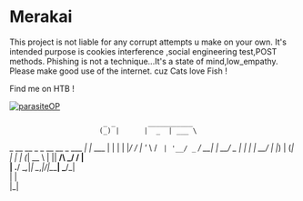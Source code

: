 # Merakai
This project is not liable for any corrupt attempts u make on your own.
It's intended purpose is cookies interference ,social engineering test,POST methods.
Phishing is not a technique...It's a state of mind,low_empathy.
Please make good use of the internet.
cuz Cats love Fish !

Find me on HTB !

[ ![parasiteOP](https://www.hackthebox.eu/badge/image/198441)](https://www.hackthebox.eu/home/users/profile/198441)

                           _ _        ___________ 
                          (_) |      |  _  | ___ \
 _ __   __ _ _ __ __ _ ___ _| |_ ___ | | | | |_/ /
| '_ \ / _` | '__/ _` / __| | __/ _ \| | | |  __/ 
| |_) | (_| | | | (_| \__ \ | ||  __/\ \_/ / |    
| .__/ \__,_|_|  \__,_|___/_|\__\___| \___/\_|    
| |                                               
|_|                                               
